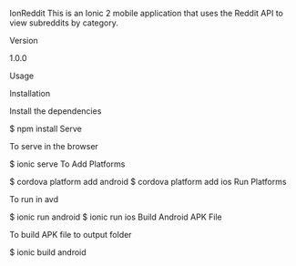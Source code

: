 IonReddit
This is an Ionic 2 mobile application that uses the Reddit API to view subreddits by category.

Version

1.0.0

Usage

Installation

Install the dependencies

$ npm install
Serve

To serve in the browser

$ ionic serve
To Add Platforms

$ cordova platform add android
$ cordova platform add ios
Run Platforms

To run in avd

$ ionic run android
$ ionic run ios
Build Android APK File

To build APK file to output folder

$ ionic build android
